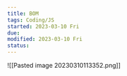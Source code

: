 ```yaml
---
title: BOM
tags: Coding/JS   
started: 2023-03-10 Fri
due: 
modified: 2023-03-10 Fri
status: 
---
```

![[Pasted image 20230310113352.png]]